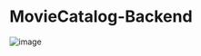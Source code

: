 # MovieCatalog-Backend

![image](https://user-images.githubusercontent.com/79578694/177661305-1a85b247-8754-45b4-8aba-95fb100b05d6.png)
